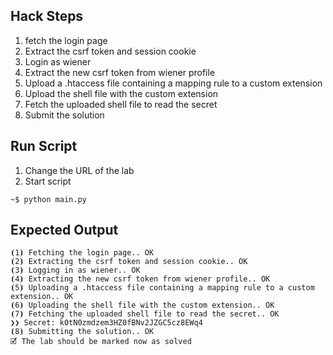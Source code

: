 ## Hack Steps

1. fetch the login page
2. Extract the csrf token and session cookie
3. Login as wiener
4. Extract the new csrf token from wiener profile
5. Upload a .htaccess file containing a mapping rule to a custom extension
6. Upload the shell file with the custom extension
7. Fetch the uploaded shell file to read the secret
8. Submit the solution 


## Run Script

1. Change the URL of the lab
2. Start script

```
~$ python main.py
```

## Expected Output

```
⦗1⦘ Fetching the login page.. OK
⦗2⦘ Extracting the csrf token and session cookie.. OK
⦗3⦘ Logging in as wiener.. OK
⦗4⦘ Extracting the new csrf token from wiener profile.. OK
⦗5⦘ Uploading a .htaccess file containing a mapping rule to a custom extension.. OK
⦗6⦘ Uploading the shell file with the custom extension.. OK
⦗7⦘ Fetching the uploaded shell file to read the secret.. OK
❯❯ Secret: k0tN0zmdzem3HZ0fBNv2JZGC5cz8EWq4
⦗8⦘ Submitting the solution.. OK
🗹 The lab should be marked now as solved
```
